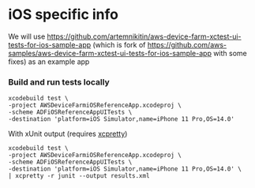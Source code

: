 # iOS specific info
We will use https://github.com/artemnikitin/aws-device-farm-xctest-ui-tests-for-ios-sample-app (which is fork of https://github.com/aws-samples/aws-device-farm-xctest-ui-tests-for-ios-sample-app with some fixes) as an example app

### Build and run tests locally
```shell
xcodebuild test \
-project AWSDeviceFarmiOSReferenceApp.xcodeproj \
-scheme ADFiOSReferenceAppUITests \
-destination 'platform=iOS Simulator,name=iPhone 11 Pro,OS=14.0'
```

With xUnit output (requires [xcpretty](https://github.com/xcpretty/xcpretty))
```shell
xcodebuild test \
-project AWSDeviceFarmiOSReferenceApp.xcodeproj \
-scheme ADFiOSReferenceAppUITests \
-destination 'platform=iOS Simulator,name=iPhone 11 Pro,OS=14.0' \
| xcpretty -r junit --output results.xml
```

